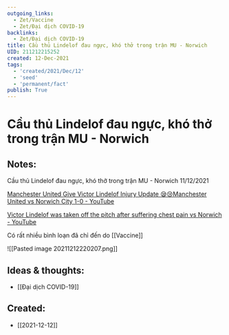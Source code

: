 ```yaml
---
outgoing_links:
  - Zet/Vaccine
  - Zet/Đại dịch COVID-19
backlinks:
  - Zet/Đại dịch COVID-19
title: Cầu thủ Lindelof đau ngực, khó thở trong trận MU - Norwich
UID: 211212215252
created: 12-Dec-2021
tags:
  - 'created/2021/Dec/12'
  - 'seed'
  - 'permanent/fact'
publish: True
---
```

# Cầu thủ Lindelof đau ngực, khó thở trong trận MU - Norwich

## Notes:
Cầu thủ Lindelof đau ngực, khó thở trong trận MU - Norwich 11/12/2021

[Manchester United Give Victor Lindelof Injury Update 😪😢Manchester United vs Norwich City 1-0 - YouTube](https://www.youtube.com/watch?v=jnsz41txf9U)

[Victor Lindelof was taken off the pitch after suffering chest pain vs Norwich - YouTube](https://www.youtube.com/watch?v=zTw29-c_0iE)

Có rất nhiều bình loạn đã chỉ đến do [[Vaccine]]

![[Pasted image 20211212220207.png]]

## Ideas & thoughts:
- [[Đại dịch COVID-19]]
## Created:
- [[2021-12-12]]
